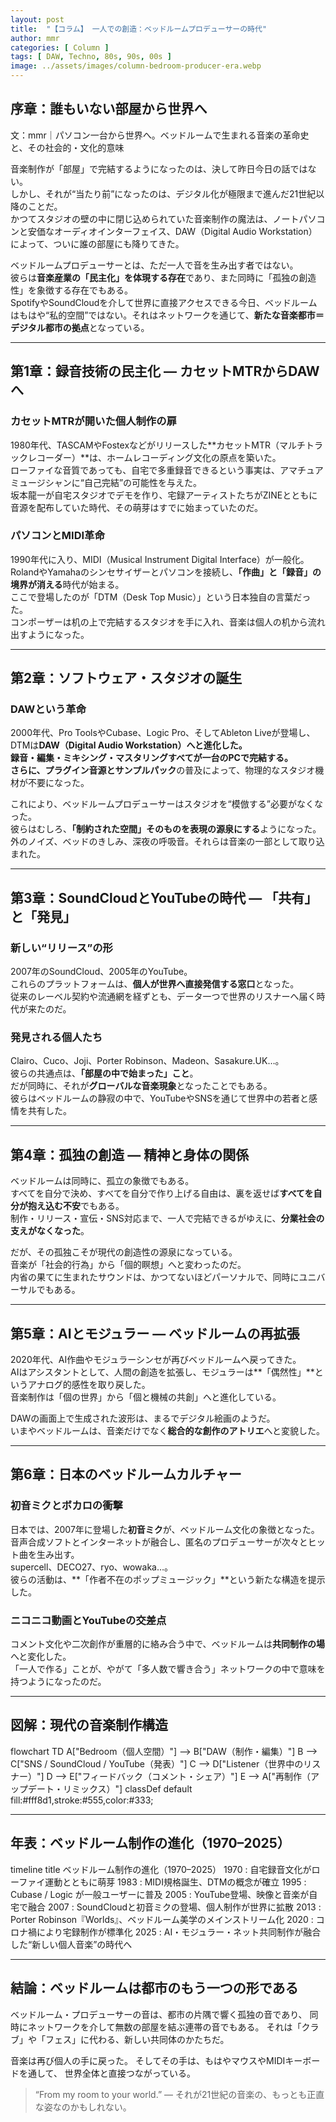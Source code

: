```yaml
---
layout: post
title:  "【コラム】 一人での創造：ベッドルームプロデューサーの時代"
author: mmr
categories: [ Column ]
tags: [ DAW, Techno, 80s, 90s, 00s ]
image: ../assets/images/column-bedroom-producer-era.webp
---
```


## 序章：誰もいない部屋から世界へ


文：mmr｜パソコン一台から世界へ。ベッドルームで生まれる音楽の革命史と、その社会的・文化的意味

音楽制作が「部屋」で完結するようになったのは、決して昨日今日の話ではない。  
しかし、それが“当たり前”になったのは、デジタル化が極限まで進んだ21世紀以降のことだ。  
かつてスタジオの壁の中に閉じ込められていた音楽制作の魔法は、ノートパソコンと安価なオーディオインターフェイス、DAW（Digital Audio Workstation）によって、ついに誰の部屋にも降りてきた。

ベッドルームプロデューサーとは、ただ一人で音を生み出す者ではない。  
彼らは**音楽産業の「民主化」を体現する存在**であり、また同時に「孤独の創造性」を象徴する存在でもある。  
SpotifyやSoundCloudを介して世界に直接アクセスできる今日、ベッドルームはもはや“私的空間”ではない。それはネットワークを通じて、**新たな音楽都市＝デジタル都市の拠点**となっている。

---

<style type="text/css">

table, td, th {
border: 2px #111 solid;
width: auto;
padding: 10px; 
}
th {
background-color: #111;
color: #fff;
}
</style>



## 第1章：録音技術の民主化 — カセットMTRからDAWへ

### カセットMTRが開いた個人制作の扉

1980年代、TASCAMやFostexなどがリリースした**カセットMTR（マルチトラックレコーダー）**は、ホームレコーディング文化の原点を築いた。  
ローファイな音質であっても、自宅で多重録音できるという事実は、アマチュアミュージシャンに“自己完結”の可能性を与えた。  
坂本龍一が自宅スタジオでデモを作り、宅録アーティストたちがZINEとともに音源を配布していた時代、その萌芽はすでに始まっていたのだ。

### パソコンとMIDI革命

1990年代に入り、MIDI（Musical Instrument Digital Interface）が一般化。  
RolandやYamahaのシンセサイザーとパソコンを接続し、**「作曲」と「録音」の境界が消える**時代が始まる。  
ここで登場したのが「DTM（Desk Top Music）」という日本独自の言葉だった。  
コンポーザーは机の上で完結するスタジオを手に入れ、音楽は個人の机から流れ出すようになった。

---

## 第2章：ソフトウェア・スタジオの誕生

### DAWという革命

2000年代、Pro ToolsやCubase、Logic Pro、そしてAbleton Liveが登場し、DTMは**DAW（Digital Audio Workstation）**へと進化した。  
録音・編集・ミキシング・マスタリングすべてが一台のPCで完結する。  
さらに、**プラグイン音源**と**サンプルパック**の普及によって、物理的なスタジオ機材が不要になった。

これにより、ベッドルームプロデューサーはスタジオを“模倣する”必要がなくなった。  
彼らはむしろ、**「制約された空間」そのものを表現の源泉にする**ようになった。  
外のノイズ、ベッドのきしみ、深夜の呼吸音。それらは音楽の一部として取り込まれた。

---

## 第3章：SoundCloudとYouTubeの時代 — 「共有」と「発見」

### 新しい“リリース”の形

2007年のSoundCloud、2005年のYouTube。  
これらのプラットフォームは、**個人が世界へ直接発信する窓口**となった。  
従来のレーベル契約や流通網を経ずとも、データ一つで世界のリスナーへ届く時代が来たのだ。

### 発見される個人たち

Clairo、Cuco、Joji、Porter Robinson、Madeon、Sasakure.UK…。  
彼らの共通点は、**「部屋の中で始まった」こと**。  
だが同時に、それが**グローバルな音楽現象**となったことでもある。  
彼らはベッドルームの静寂の中で、YouTubeやSNSを通じて世界中の若者と感情を共有した。

---

## 第4章：孤独の創造 — 精神と身体の関係

ベッドルームは同時に、孤立の象徴でもある。  
すべてを自分で決め、すべてを自分で作り上げる自由は、裏を返せば**すべてを自分が抱え込む不安**でもある。  
制作・リリース・宣伝・SNS対応まで、一人で完結できるがゆえに、**分業社会の支えがなくなった**。

だが、その孤独こそが現代の創造性の源泉になっている。  
音楽が「社会的行為」から「個的瞑想」へと変わったのだ。  
内省の果てに生まれたサウンドは、かつてないほどパーソナルで、同時にユニバーサルでもある。

---

## 第5章：AIとモジュラー — ベッドルームの再拡張

2020年代、AI作曲やモジュラーシンセが再びベッドルームへ戻ってきた。  
AIはアシスタントとして、人間の創造を拡張し、モジュラーは**「偶然性」**というアナログ的感性を取り戻した。  
音楽制作は「個の世界」から「個と機械の共創」へと進化している。

DAWの画面上で生成された波形は、まるでデジタル絵画のようだ。  
いまやベッドルームは、音楽だけでなく**総合的な創作のアトリエ**へと変貌した。

---

## 第6章：日本のベッドルームカルチャー

### 初音ミクとボカロの衝撃

日本では、2007年に登場した**初音ミク**が、ベッドルーム文化の象徴となった。  
音声合成ソフトとインターネットが融合し、匿名のプロデューサーが次々とヒット曲を生み出す。  
supercell、DECO27、ryo、wowaka…。  
彼らの活動は、**「作者不在のポップミュージック」**という新たな構造を提示した。

### ニコニコ動画とYouTubeの交差点

コメント文化や二次創作が重層的に絡み合う中で、ベッドルームは**共同制作の場**へと変化した。  
「一人で作る」ことが、やがて「多人数で響き合う」ネットワークの中で意味を持つようになったのだ。

---

## 図解：現代の音楽制作構造

<div class="mermaid">

flowchart TD
    A["Bedroom（個人空間）"] --> B["DAW（制作・編集）"]
    B --> C["SNS / SoundCloud / YouTube（発表）"]
    C --> D["Listener（世界中のリスナー）"]
    D --> E["フィードバック（コメント・シェア）"]
    E --> A["再制作（アップデート・リミックス）"]
    classDef default fill:#fff8d1,stroke:#555,color:#333;


</div>

---

## 年表：ベッドルーム制作の進化（1970–2025）

<div class="mermaid">

timeline
    title ベッドルーム制作の進化（1970–2025）
    1970 : 自宅録音文化がローファイ運動とともに萌芽
    1983 : MIDI規格誕生、DTMの概念が確立
    1995 : Cubase / Logic が一般ユーザーに普及
    2005 : YouTube登場、映像と音楽が自宅で融合
    2007 : SoundCloudと初音ミクの登場、個人制作が世界に拡散
    2013 : Porter Robinson『Worlds』、ベッドルーム美学のメインストリーム化
    2020 : コロナ禍により宅録制作が標準化
    2025 : AI・モジュラー・ネット共同制作が融合した“新しい個人音楽”の時代へ

</div>

---

## 結論：ベッドルームは都市のもう一つの形である


ベッドルーム・プロデューサーの音は、都市の片隅で響く孤独の音であり、
同時にネットワークを介して無数の部屋を結ぶ連帯の音でもある。
それは「クラブ」や「フェス」に代わる、新しい共同体のかたちだ。

音楽は再び個人の手に戻った。
そしてその手は、もはやマウスやMIDIキーボードを通して、
世界全体と直接つながっている。

>“From my room to your world.”
>― それが21世紀の音楽の、もっとも正直な姿なのかもしれない。
